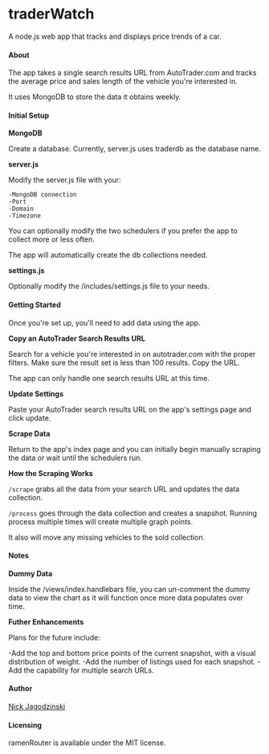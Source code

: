 # traderWatch
A node.js web app that tracks and displays price trends of a car.

#### About
The app takes a single search results URL from AutoTrader.com and tracks the average price and sales length of the vehicle you're interested in. 

It uses MongoDB to store the data it obtains weekly. 

#### Initial Setup

**MongoDB**

Create a database. Currently, server.js uses traderdb as the database name.

**server.js**

Modify the server.js file with your:

	-MongoDB connection
	-Port
	-Domain
	-Timezone
	
You can optionally modify the two schedulers if you prefer the app to collect more or less often.

The app will automatically create the db collections needed.

**settings.js**

Optionally modify the /includes/settings.js file to your needs.

#### Getting Started

Once you're set up, you'll need to add data using the app.

**Copy an AutoTrader Search Results URL**

Search for a vehicle you're interested in on autotrader.com with the proper filters. Make sure the result set is less than 100 results. Copy the URL.

The app can only handle one search results URL at this time.

**Update Settings**

Paste your AutoTrader search results URL on the app's settings page and click update.

**Scrape Data**

Return to the app's index page and you can initially begin manually scraping the data or wait until the schedulers run.

**How the Scraping Works**

```/scrape``` grabs all the data from your search URL and updates the data collection.

```/process``` goes through the data collection and creates a snapshot. Running process multiple times will create multiple graph points.

It also will move any missing vehicles to the sold collection.

#### Notes

**Dummy Data**

Inside the /views/index.handlebars file, you can un-comment the dummy data to view the chart as it will function once more data populates over time.

**Futher Enhancements**

Plans for the future include: 

-Add the top and bottom price points of the current snapshot, with a visual distribution of weight.
-Add the number of listings used for each snapshot.
-Add the capability for multiple search URLs.

#### Author

[Nick Jagodzinski](http://nickjag.com)

#### Licensing
ramenRouter is available under the MIT license.

